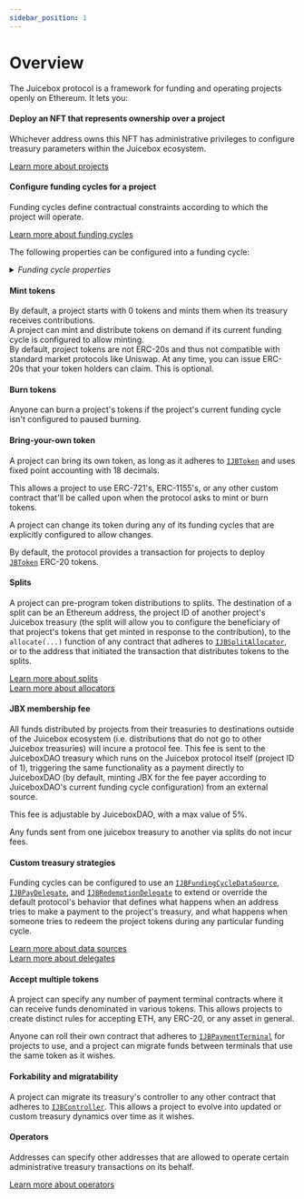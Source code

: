 ```yaml
---
sidebar_position: 1
---
```


# Overview

The Juicebox protocol is a framework for funding and operating projects openly on Ethereum. It lets you:

#### Deploy an NFT that represents ownership over a project
<p>
  Whichever address owns this NFT has administrative privileges to configure treasury parameters within the Juicebox ecosystem.
  </p>
<p>
  <a href="/dev/learn/glossary/project">Learn more about projects</a>
  </p>
  

#### Configure funding cycles for a project
<p>
  Funding cycles define contractual constraints according to which the project will operate.
  </p>
<p>
  <a href="/dev/learn/glossary/funding-cycle">Learn more about funding cycles</a><br/>
  </p>
<p>
  The following properties can be configured into a funding cycle:
  </p>

<details>

<summary><em>Funding cycle properties</em></summary>

##### Start timestamp
<p>
  The timestamp at which the funding cycle is considered active. Projects can configure the start time of their first funding cycle to be in the future, and can ensure reconfigurations don't take effect before a specified timestamp.
  </p>
  <p>
  Once a funding cycle ends, a new one automatically starts right away. If there's an approved reconfiguration queued to start at this time, it will be used. Otherwise, a copy of the rolled over funding cycle will be used.
  </p>

##### Duration
<p>
  How long each funding cycle lasts (specified in seconds). All funding cycle properties are unchangeable while the cycle is in progress. In other words, any proposed reconfigurations can only take effect during the subsequent cycle.
  </p>
<p>
  If no reconfigurations were submitted by the project owner, or if proposed changes fail the current cycle's <a href="#ballot">ballot</a>, a copy of the latest funding cycle will automatically start once the current one ends.
  </p>
<p>
  A cycle with no duration lasts indefinitely, and reconfigurations can start a new funding cycle with the proposed changes right away.
  </p>

##### Distribution limit
<p>
  The amount of funds that can be distributed out from the project's treasury during a funding cycle. The project owner can pre-program a list of addresses, other Juicebox projects, and contracts that adhere to <a href="/dev/api/interfaces/ijbsplitsallocator.md">IJBSplitsAllocator</a> to split distributions between. Treasury funds in excess of the distribution limit is considered overflow, which can serve as runway or be reclaimed by token holders who redeem their tokens.
</p>
<p>
  Distributing is a public transaction that anyone can call on a project's behalf. The project owner can also include a split that sends a percentage of the distributed funds to the address who executes this transaction.
</p>
<p>
The protocol charges a <a href="#jbx-membership-fee">JBX membership fee</a> on funds withdrawn from the network. There are no fees for distributions to other Juicebox projects.
</p>
<p>
  Distribution limits can be specified in any currency that the <a href="/dev/api/contracts/jbprices"><code>JBPrices</code></a> contract has a price feed for.  
</p>

<!---->

##### Overflow allowance
<p>
  The amount of treasury funds that the project owner can distribute on-demand. 
</p>
<p>
  This allowance does not reset per-funding cycle. Instead, it lasts until the project owner explicitly proposes a reconfiguration with a new allowance.
</p>
<p>
The protocol charges a <a href="#jbx-membership-fee">JBX membership fee</a> on funds withdrawn from the network. 
</p>
<p>
  Overflow allowances can be specified in any currency that the <a href="/dev/api/contracts/jbprices"><code>JBPrices</code></a> contract has a price feed for.  
</p>

<!---->

##### Weight
<p>
  A number used to determine how many project tokens should be minted and transferred when payments are received during the funding cycle. In other words, weight is the exchange rate between the project token and a currency (defined by a <a href="/dev/api/contracts/jbpayoutredemptionpaymentterminal">JBPayoutRedemptionPaymentTerminal</a>) during that funding cycle. Project owners can configure this directly, or allow it to be derived automatically from the previous funding cycle's weight and discount rate.
</p>

<!---->

##### Discount rate
<p>
  The percent to automatically decrease the subsequent cycle's weight from the current cycle's weight.
</p>
<p>
  The discount rate is not applied during funding cycles where the weight is explicitly reconfigured.
</p>
<p>
  <a href="/dev/learn/glossary/discount-rate">Learn more about discount rates</a>
</p>

<!---->

##### Ballot
<p>
  The address of a contract that adheres to <a href="/dev/api/interfaces/ijbfundingcycleballot"><code>IJBFundingCycleBallot</code></a>, which can provide custom criteria that prevents funding cycle reconfigurations from taking effect.
</p>
<p>
  A common implementation is to force reconfigurations to be submitted at least X days before the end of the current funding cycle, giving the community foresight into any misconfigurations or abuses of power before they take effect.
</p>
<p>
  A more complex implementation might include on-chain governance.
</p>
<p>
  <a href="/dev/learn/glossary/ballot">Learn more ballots</a>
</p>

<!---->

##### Reserved rate
<p>
  The percentage of newly minted tokens that a project wishes to withhold for custom distributions. The project owner can pre-program a list of addresses, other Juicebox project owners, and contracts that adhere to <a href="/dev/api/interfaces/ijbsplitsallocator.md">IJBSplitsAllocator</a> to split reserved tokens between.
</p>
<p>
  <a href="/dev/learn/glossary/reserved-tokens">Learn more about reserved rate</a>
</p>

<!---->

##### Redemption rate
<p>
  The percentage of a project's treasury funds that can be reclaimed by community members by redeeming the project's tokens during the funding cycle.
</p>
<p>
  A rate of 100% suggests a linear proportion, meaning X% of treasury overflow can be reclaimed by redeeming X% of the token supply.
</p>
<p>
  <a href="/dev/learn/glossary/redemption-rate">Learn more about redemption rates</a>
</p>

<!---->

##### Ballot redemption rate
<p>
  A project can specify a custom redemption rate that only applies when a proposed reconfiguration is waiting to take effect.
</p>
<p>
  This can be used to automatically allow for more favorable redemption rates during times of potential change.
</p>

<!---->

##### Pause payments, pause distributions, pause redemptions, pause burn
<p>
  Projects can pause various bits of its treasury's functionality on a per-funding cycle basis. These functions are unpaused by default.
</p>

<!---->

##### Allow minting tokens, allow changing tokens, allow setting terminals, allow setting the controller, allow terminal migrations, allow controller migration
<p>
  Projects can allow various bits of treasury functionality on a per-funding cycle basis. These functions are disabled by default.
</p>

<!---->

##### Hold fees
<p>
  By default, JBX membership fees are paid automatically when funds are distributed out of the ecosystem from a project's treasury. During funding cycles configured to hold fees, this fee amount is set aside instead of being immediately processed. Projects can get their held fees returned by adding the same amount of withdrawn funds back to their treasury. Otherwise, JuiceboxDAO or the project can process these held fees at any point to get JBX at the current rate.
</p>
<p>
  This allows a project to withdraw funds and later add them back into their Juicebox treasury without incurring fees.<br/>
</p>
<p>
  This applies to both distributions from the distribution limit and from the overflow allowance.
</p>

<!---->

##### Data source
<p>
  The address of a contract that adheres to <a href="/dev/api/interfaces/ijbfundingcycledatasource"><code>IJBFundingCycleDataSource</code></a>, which can be used to extend or override what happens when the treasury receives funds, and what happens when someone tries to redeem their project tokens.
</p>
<p>
  <a href="/dev/learn/glossary/data-source">Learn more about data sources</a>
</p>

</details>

#### Mint tokens
<p>
  By default, a project starts with 0 tokens and mints them when its treasury receives contributions.<br/>
  A project can mint and distribute tokens on demand if its current funding cycle is configured to allow minting.<br/>
  By default, project tokens are not ERC-20s and thus not compatible with standard market protocols like Uniswap. At any time, you can issue ERC-20s that your token holders can claim. This is optional.
</p>

#### Burn tokens
<p>
  Anyone can burn a project's tokens if the project's current funding cycle isn't configured to paused burning.
</p>

#### Bring-your-own token
<p>
  A project can bring its own token, as long as it adheres to <a href="/dev/api/interfaces/ijbtoken"><code>IJBToken</code></a> and uses fixed point accounting with 18 decimals.<br/>
</p>
<p>
  This allows a project to use ERC-721's, ERC-1155's, or any other custom contract that'll be called upon when the protocol asks to mint or burn tokens.<br/>
</p>
<p>
  A project can change its token during any of its funding cycles that are explicitly configured to allow changes.<br/>
</p>
<p>
  By default, the protocol provides a transaction for projects to deploy <a href="/dev/api/contracts/jbtoken"><code>JBToken</code></a> ERC-20 tokens. 
</p>

#### Splits
<p>
  A project can pre-program token distributions to splits. The destination of a split can be an Ethereum address, the project ID of another project's Juicebox treasury (the split will allow you to configure the beneficiary of that project's tokens that get minted in response to the contribution), to the <code>allocate(...)</code> function of any contract that adheres to <a href="/dev/api/interfaces/ijbsplitallocator"><code>IJBSplitAllocator</code></a>, or to the address that initiated the transaction that distributes tokens to the splits.
</p>
<p>
  <a href="/dev/learn/glossary/splits">Learn more about splits</a><br/>
  <a href="/dev/learn/glossary/split-allocator">Learn more about allocators</a>
</p>

#### JBX membership fee
<p>
  All funds distributed by projects from their treasuries to destinations outside of the Juicebox ecosystem (i.e. distributions that do not go to other Juicebox treasuries) will incure a protocol fee. This fee is sent to the JuiceboxDAO treasury which runs on the Juicebox protocol itself (project ID of 1), triggering the same functionality as a payment directly to JuiceboxDAO (by default, minting JBX for the fee payer according to JuiceboxDAO's current funding cycle configuration) from an external source.<br/>
</p>
<p>
  This fee is adjustable by JuiceboxDAO, with a max value of 5%.<br/>
</p>
<p>
  Any funds sent from one juicebox treasury to another via splits do not incur fees.
</p>

#### Custom treasury strategies
<p>
  Funding cycles can be configured to use an <a href="/dev/api/interfaces/ijbfundingcycledatasource"><code>IJBFundingCycleDataSource</code></a>, <a href="/dev/api/interfaces/ijbpaydelegate"><code>IJBPayDelegate</code></a>, and <a href="/dev/api/interfaces/ijbredemptiondelegate"><code>IJBRedemptionDelegate</code></a> to extend or override the default protocol's behavior that defines what happens when an address tries to make a payment to the project's treasury, and what happens when someone tries to redeem the project tokens during any particular funding cycle.
</p>
<p>
  <a href="/dev/learn/glossary/data-source">Learn more about data sources</a><br/>
  <a href="/dev/learn/glossary/delegate">Learn more about delegates</a>
</p>

#### Accept multiple tokens
<p>
  A project can specify any number of payment terminal contracts where it can receive funds denominated in various tokens. This allows projects to create distinct rules for accepting ETH, any ERC-20, or any asset in general.
</p>
<p>
  Anyone can roll their own contract that adheres to <a href="/dev/api/interfaces/ijbpaymentterminal"><code>IJBPaymentTerminal</code></a> for projects to use, and a project can migrate funds between terminals that use the same token as it wishes.
</p>

#### Forkability and migratability
<p>
  A project can migrate its treasury's controller to any other contract that adheres to <a href="/dev/api/interfaces/ijbcontroller"><code>IJBController</code></a>. This allows a project to evolve into updated or custom treasury dynamics over time as it wishes.
</p>

#### Operators
<p>
  Addresses can specify other addresses that are allowed to operate certain administrative treasury transactions on its behalf.<br/>
</p>
<p>
  <a href="/dev/learn/glossary/operator">Learn more about operators</a>
</p>

